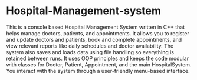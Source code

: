 # Hospital-Management-system
This is a console based Hospital Management System written in C++ that helps manage doctors, patients, and appointments. It allows you to register and update doctors and patients, book and complete appointments, and view relevant reports like daily schedules and doctor availability. The system also saves and loads data using file handling so everything is retained between runs. It uses OOP principles and keeps the code modular with classes for Doctor, Patient, Appointment, and the main HospitalSystem. You interact with the system through a user-friendly menu-based interface.
